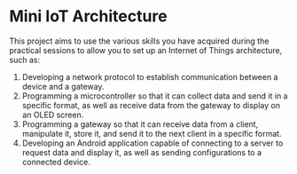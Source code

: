 # Mini IoT Architecture

This project aims to use the various skills you have acquired during the practical sessions to allow you to set up an Internet of Things architecture, such as:

  1. Developing a network protocol to establish communication between a device and a gateway.     
  2. Programming a microcontroller so that it can collect data and send it in a specific format, as well as receive data from the gateway to display on an OLED screen.     
  3. Programming a gateway so that it can receive data from a client, manipulate it, store it, and send it to the next client in a specific format.      
  4. Developing an Android application capable of connecting to a server to request data and display it, as well as sending configurations to a connected device.

